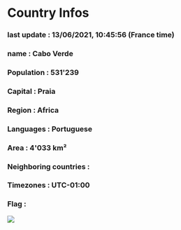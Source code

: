 # Country  Infos
### last update : 13/06/2021, 10:45:56 (France time)

### name : Cabo Verde
### Population : 531'239
### Capital : Praia
### Region : Africa
### Languages : Portuguese
### Area : 4'033 km²
### Neighboring countries : 
### Timezones : UTC-01:00

### Flag :
![](https://restcountries.eu/data/cpv.svg)